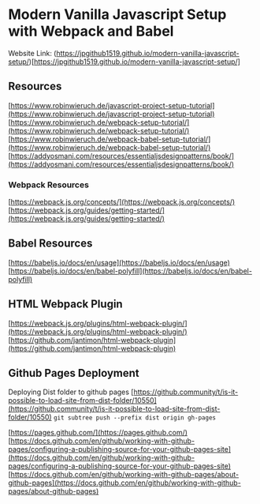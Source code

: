 # Modern Vanilla Javascript Setup with Webpack and Babel

Website Link: (https://jpgithub1519.github.io/modern-vanilla-javascript-setup/)[https://jpgithub1519.github.io/modern-vanilla-javascript-setup/]

## Resources

[https://www.robinwieruch.de/javascript-project-setup-tutorial](https://www.robinwieruch.de/javascript-project-setup-tutorial)
[https://www.robinwieruch.de/webpack-setup-tutorial/](https://www.robinwieruch.de/webpack-setup-tutorial/)
[https://www.robinwieruch.de/webpack-babel-setup-tutorial/](https://www.robinwieruch.de/webpack-babel-setup-tutorial/)
[https://addyosmani.com/resources/essentialjsdesignpatterns/book/](https://addyosmani.com/resources/essentialjsdesignpatterns/book/)

### Webpack Resources

[https://webpack.js.org/concepts/](https://webpack.js.org/concepts/)
[https://webpack.js.org/guides/getting-started/](https://webpack.js.org/guides/getting-started/)

## Babel Resources
[https://babeljs.io/docs/en/usage](https://babeljs.io/docs/en/usage)
[https://babeljs.io/docs/en/babel-polyfill](https://babeljs.io/docs/en/babel-polyfill)


## HTML Webpack Plugin
[https://webpack.js.org/plugins/html-webpack-plugin/](https://webpack.js.org/plugins/html-webpack-plugin/)
[https://github.com/jantimon/html-webpack-plugin](https://github.com/jantimon/html-webpack-plugin)

## Github Pages Deployment

Deploying Dist folder to github pages [https://github.community/t/is-it-possible-to-load-site-from-dist-folder/10550](https://github.community/t/is-it-possible-to-load-site-from-dist-folder/10550)
```git subtree push --prefix dist origin gh-pages```

[https://pages.github.com/](https://pages.github.com/)
[https://docs.github.com/en/github/working-with-github-pages/configuring-a-publishing-source-for-your-github-pages-site](https://docs.github.com/en/github/working-with-github-pages/configuring-a-publishing-source-for-your-github-pages-site)
[https://docs.github.com/en/github/working-with-github-pages/about-github-pages](https://docs.github.com/en/github/working-with-github-pages/about-github-pages)


